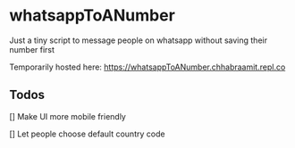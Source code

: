 # whatsappToANumber
Just a tiny script to message people on whatsapp without saving their number first

Temporarily hosted here: https://whatsappToANumber.chhabraamit.repl.co


## Todos
 [] Make UI more mobile friendly
 
 [] Let people choose default country code 
 

